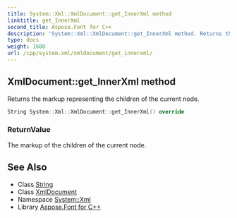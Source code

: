 ```yaml
---
title: System::Xml::XmlDocument::get_InnerXml method
linktitle: get_InnerXml
second_title: Aspose.Font for C++
description: 'System::Xml::XmlDocument::get_InnerXml method. Returns the markup representing the children of the current node in C++.'
type: docs
weight: 1600
url: /cpp/system.xml/xmldocument/get_innerxml/
---
```

## XmlDocument::get_InnerXml method


Returns the markup representing the children of the current node.

```cpp
String System::Xml::XmlDocument::get_InnerXml() override
```


### ReturnValue

The markup of the children of the current node.

## See Also

* Class [String](../../../system/string/)
* Class [XmlDocument](../)
* Namespace [System::Xml](../../)
* Library [Aspose.Font for C++](../../../)
